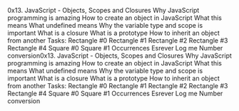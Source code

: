 0x13. JavaScript - Objects, Scopes and Closures
Why JavaScript programming is amazing
How to create an object in JavaScript
What this means
What undefined means
Why the variable type and scope is important
What is a closure
What is a prototype
How to inherit an object from another
Tasks:
Rectangle #0
Rectangle #1
Rectangle #2
Rectangle #3
Rectangle #4
Square #0
Square #1
Occurrences
Esrever
Log me
Number conversion0x13. JavaScript - Objects, Scopes and Closures
Why JavaScript programming is amazing
How to create an object in JavaScript
What this means
What undefined means
Why the variable type and scope is important
What is a closure
What is a prototype
How to inherit an object from another
Tasks:
Rectangle #0
Rectangle #1
Rectangle #2
Rectangle #3
Rectangle #4
Square #0
Square #1
Occurrences
Esrever
Log me
Number conversion
